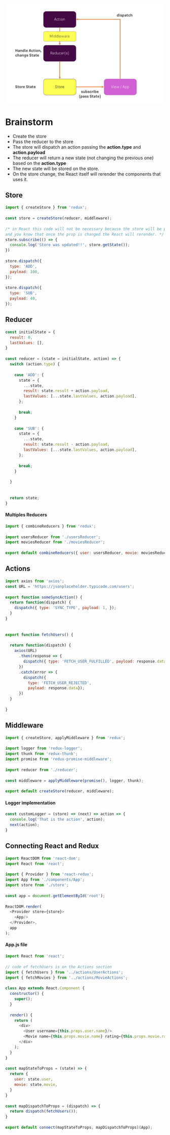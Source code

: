 ![diagram](https://github.com/lucasfrosty/redux-cheatsheet/blob/master/diagram.png 'Redux Diagram')

# Brainstorm

- Create the store
- Pass the reducer to the store
- The store will dispatch an action passing the **action.type** and **action.payload**
- The reducer will return a new state (not changing the previous one) based on the **action.type**
- The new state will be stored on the store.
- On the store change, the React itself will rerender the components that uses it.

## Store
```js
import { createStore } from 'redux';

const store = createStore(reducer, middleware);

/* in React this code will not be necessary because the store will be passed as props,
and you know that once the prop is changed the React will rerender. */
store.subscribe(() => {
  console.log('Store was updated!!', store.getState());
})

store.dispatch({
  type: 'ADD',
  payload: 100,
});

store.dispatch({
  type: 'SUB',
  payload: 40,
});
```

## Reducer

```js
const initialState = {
  result: 0,
  lastValues: [],
}

const reducer = (state = initialState, action) => {
  switch (action.type) {

    case 'ADD': {
      state = {
        ...state,
        result: state.result + action.payload,
        lastValues: [...state.lastValues, action.payload],
      };

      break;
    }

    case 'SUB': {
      state = {
        ...state,
        result: state.result - action.payload,
        lastValues: [...state.lastValues, action.payload],
      };
      
      break;
    }

  }


  return state;
}
```

#### Multiples Reducers
```js
import { combineReducers } from 'redux';

import usersReducer from './usersReducer';
import moviesReducer from './moviesReducer';

export default combineReducers({ user: usersReducer, movie: moviesReducer, });
```

## Actions
```js
import axios from 'axios';
const URL = 'https://jsonplaceholder.typicode.com/users';

export function someSyncAction() {
  return function(dispatch) {
    dispatch({ type: 'SYNC_TYPE', payload: 1, });
  }
}


export function fetchUsers() {
  
  return function(dispatch) {
    axios(URL)
      .then(response => {
        dispatch({ type: 'FETCH_USER_FULFILLED', payload: response.data });
      })
      .catch(error => {
        dispatch({
          type: 'FETCH_USER_REJECTED',
          payload: response.data});
      })
  }

}
```

## Middleware

```js
import { createStore, applyMiddleware } from 'redux';

import logger from 'redux-logger';
import thunk from 'redux-thunk';
import promise from 'redux-promise-middleware';

import reducer from './reducer';

const middleware = applyMiddleware(promise(), logger, thunk);

export default createStore(reducer, middleware);
```

#### Logger implementation
```js
const customLogger = (store) => (next) => action => {
  console.log('That is the action', action);
  next(action);
}
```

## Connecting React and Redux
```js
import ReactDOM from 'react-dom';
import React from 'react';

import { Provider } from 'react-redux';
import App from './components/App';
import store from './store';

const app = document.getElementById('root');

ReactDOM.render(
  <Provider store={store}>
    <App/>
  </Provider>,
  app
);
```

#### App.js file
```js
import React from 'react';

// code of fetchUsers is on the Actions section
import { fetchUsers } from '../actions/UserActions';
import { fetchMovies } from '../actions/MovieActions';

class App extends React.Component {
  constructor() {
    super();
  }

  render() {
    return (
      <div>
        <User username={this.props.user.name}/>
        <Movie name={this.props.movie.name} rating={this.props.movie.rating}/>
      </div>
    );
  }
}

const mapStateToProps = (state) => {
  return {
    user: state.user,
    movie: state.movie,
  }
}

const mapDispatchToProps = (dispatch) => {
  return dispatch(fetchUsers());
}

export default connect(mapStateToProps, mapDispatchToProps)(App);
```